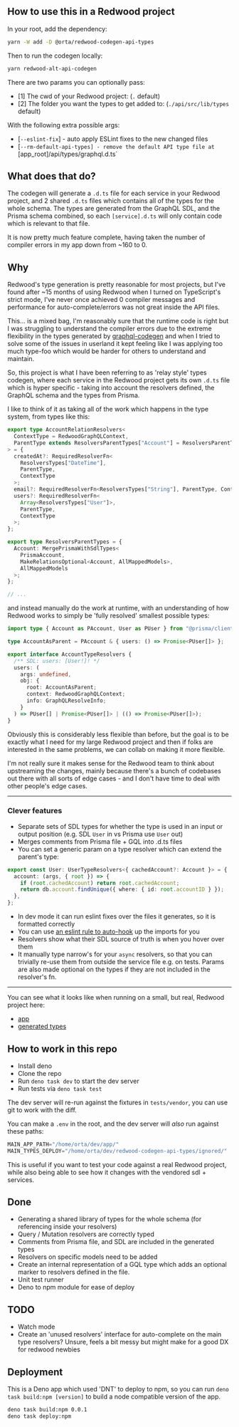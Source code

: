 ## How to use this in a Redwood project

In your root, add the dependency:

```sh
yarn -W add -D @orta/redwood-codegen-api-types
```

Then to run the codegen locally:

```sh
yarn redwood-alt-api-codegen
```

There are two params you can optionally pass:

- [1] The cwd of your Redwood project: (`.` default)
- [2] The folder you want the types to get added to: (`./api/src/lib/types` default)

With the following extra possible args:

- [`--eslint-fix`] - auto apply ESLint fixes to the new changed files
- [`--rm-default-api-types] - remove the default API type file at `[app_root]/api/types/graphql.d.ts`

## What does that do?

The codegen will generate a `.d.ts` file for each service in your Redwood project, and 2 shared `.d.ts` files which contains all of the types for the whole schema. The types are generated from the GraphQL SDL, and the Prisma schema combined, so each `[service].d.ts` will only contain code which is relevant to that file.

It is now pretty much feature complete, having taken the number of compiler errors in my app down from ~160 to 0.

## Why

Redwood's type generation is pretty reasonable for most projects, but I've found after ~15 months of using Redwood when I turned on TypeScript's strict mode, I've never once achieved 0 compiler messages and performance for auto-complete/errors was not great inside the API files.

This... is a mixed bag, I'm reasonably sure that the runtime code is right but I was struggling to understand the compiler errors due to the extreme flexibility in the types generated by [graphql-codegen](https://the-guild.dev/graphql/codegen) and when I tried to solve some of the issues in userland it kept feeling like I was applying too much type-foo which would be harder for others to understand and maintain.

So, this project is what I have been referring to as 'relay style' types codegen, where each service in the Redwood project gets its own `.d.ts` file which is hyper specific - taking into account the resolvers defined, the GraphQL schema and the types from Prisma.

I like to think of it as taking all of the work which happens in the type system, from types like this:

```ts
export type AccountRelationResolvers<
  ContextType = RedwoodGraphQLContext,
  ParentType extends ResolversParentTypes["Account"] = ResolversParentTypes["Account"]
> = {
  createdAt?: RequiredResolverFn<
    ResolversTypes["DateTime"],
    ParentType,
    ContextType
  >;
  email?: RequiredResolverFn<ResolversTypes["String"], ParentType, ContextType>;
  users?: RequiredResolverFn<
    Array<ResolversTypes["User"]>,
    ParentType,
    ContextType
  >;
};

export type ResolversParentTypes = {
  Account: MergePrismaWithSdlTypes<
    PrismaAccount,
    MakeRelationsOptional<Account, AllMappedModels>,
    AllMappedModels
  >;
};

// ...
```

and instead manually do the work at runtime, with an understanding of how Redwood works to simply be 'fully resolved' smallest possible types:

```ts
import type { Account as PAccount, User as PUser } from "@prisma/client";

type AccountAsParent = PAccount & { users: () => Promise<PUser[]> };

export interface AccountTypeResolvers {
  /** SDL: users: [User!]! */
  users: (
    args: undefined,
    obj: {
      root: AccountAsParent;
      context: RedwoodGraphQLContext;
      info: GraphQLResolveInfo;
    }
  ) => PUser[] | Promise<PUser[]> | (() => Promise<PUser[]>);
}
```

Obviously this is considerably less flexible than before, but the goal is to be exactly what I need for my large Redwood project and then if folks are interested in the same problems, we can collab on making it more flexible.

I'm not really sure it makes sense for the Redwood team to think about upstreaming the changes, mainly because there's a bunch of codebases out there with all sorts of edge cases - and I don't have time to deal with other people's edge cases.

---

### Clever features

- Separate sets of SDL types for whether the type is used in an input or output position (e.g. SDL `User` in vs Prisma use `User` out)
- Merges comments from Prisma file + GQL into .d.ts files
- You can set a generic param on a type resolver which can extend the parent's type:

```ts
export const User: UserTypeResolvers<{ cachedAccount?: Account }> = {
  account: (args, { root }) => {
    if (root.cachedAccount) return root.cachedAccount;
    return db.account.findUnique({ where: { id: root.accountID } });
  },
};
```

- In dev mode it can run eslint fixes over the files it generates, so it is formatted correctly
- You can use [an eslint rule to auto-hook](https://community.redwoodjs.com/t/custom-eslint-rules-in-redwood/4379) up the imports for you
- Resolvers show what their SDL source of truth is when you hover over them
- It manually type narrow's for your `async` resolvers, so that you can trivially re-use them from outside the service file e.g. on tests. Params are also made optional on the types if they are not included in the resolver's fn.

---

You can see what it looks like when running on a small, but real, Redwood project here:

- [app](tests/vendor/soccersage.io-main)
- [generated types](tests/vendor/soccersage-output)

## How to work in this repo

- Install deno
- Clone the repo
- Run `deno task dev` to start the dev server
- Run tests via `deno task test`

The dev server will re-run against the fixtures in `tests/vendor`, you can use git to work with the diff.

You can make a `.env` in the root, and the dev server will _also_ run against these paths:

```s
MAIN_APP_PATH="/home/orta/dev/app/"
MAIN_TYPES_DEPLOY="/home/orta/dev/redwood-codegen-api-types/ignored/"
```

This is useful if you want to test your code against a real Redwood project, while also being able to see how it changes with the vendored sdl + services.

## Done

- Generating a shared library of types for the whole schema (for referencing inside your resolvers)
- Query / Mutation resolvers are correctly typed
- Comments from Prisma file, and SDL are included in the generated types
- Resolvers on specific models need to be added
- Create an internal representation of a GQL type which adds an optional marker to resolvers defined in the file.
- Unit test runner
- Deno to npm module for ease of deploy

## TODO

- Watch mode
- Create an 'unused resolvers' interface for auto-complete on the main type resolvers? Unsure, feels a bit messy but might make for a good DX for redwood newbies

## Deployment

This is a Deno app which used 'DNT' to deploy to npm, so you can run `deno task build:npm [version]` to build a node compatible version of the app.

```sh
deno task build:npm 0.0.1
deno task deploy:npm
```
